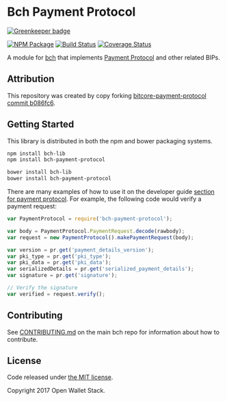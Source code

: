 Bch Payment Protocol
=======

[![Greenkeeper badge](https://badges.greenkeeper.io/owstack/bch-payment-protocol.svg)](https://greenkeeper.io/)

[![NPM Package](https://img.shields.io/npm/v/bch-payment-protocol.svg?style=flat-square)](https://www.npmjs.org/package/bch-payment-protocol)
[![Build Status](https://img.shields.io/travis/owstack/bch-payment-protocol.svg?branch=master&style=flat-square)](https://travis-ci.org/owstack/bch-payment-protocol)
[![Coverage Status](https://img.shields.io/coveralls/owstack/bch-payment-protocol.svg?style=flat-square)](https://coveralls.io/r/owstack/bch-payment-protocol)

A module for [bch](https://github.com/owstack/bch) that implements [Payment Protocol](https://github.com/bitcoin/bips/blob/master/bip-0070.mediawiki) and other related BIPs.

## Attribution

This repository was created by copy forking [bitcore-payment-protocol commit b086fc6](https://github.com/bitpay/bitcore-payment-protocol/commit/b086fc64ff8e19230ff4352ef0af9af2837bcc46).

## Getting Started

This library is distributed in both the npm and bower packaging systems.

```sh
npm install bch-lib
npm install bch-payment-protocol
```

```sh
bower install bch-lib
bower install bch-payment-protocol
```

There are many examples of how to use it on the developer guide [section for payment protocol](https://bch.io/api/paypro). For example, the following code would verify a payment request:

```javascript
var PaymentProtocol = require('bch-payment-protocol');

var body = PaymentProtocol.PaymentRequest.decode(rawbody);
var request = new PaymentProtocol().makePaymentRequest(body);

var version = pr.get('payment_details_version');
var pki_type = pr.get('pki_type');
var pki_data = pr.get('pki_data');
var serializedDetails = pr.get('serialized_payment_details');
var signature = pr.get('signature');

// Verify the signature
var verified = request.verify();
```

## Contributing

See [CONTRIBUTING.md](https://github.com/owstack/bch/blob/master/CONTRIBUTING.md) on the main bch repo for information about how to contribute.

## License

Code released under [the MIT license](https://github.com/owstack/bch/blob/master/LICENSE).

Copyright 2017 Open Wallet Stack.
